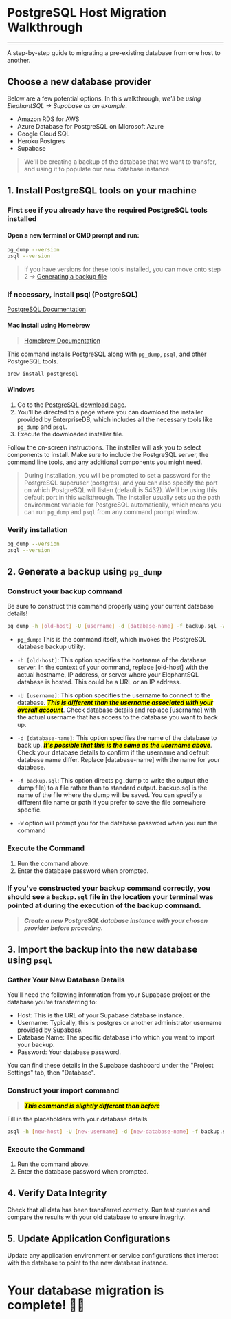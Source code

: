 # PostgreSQL Host Migration Walkthrough 
---

A step-by-step guide to migrating a pre-existing database from one host to another.

## Choose a new database provider
Below are a few potential options. In this walkthrough, *we'll be using ElephantSQL -> Supabase as an example*.

- Amazon RDS for AWS
- Azure Database for PostgreSQL on Microsoft Azure
- Google Cloud SQL
- Heroku Postgres
- Supabase

> We'll be creating a backup of the database that we want to transfer, and using it to populate our new database instance.


## 1. Install PostgreSQL tools on your machine

### First see if you already have the required PostgreSQL tools installed

#### Open a new terminal or CMD prompt and run:

```bash
pg_dump --version
psql --version
```

> If you have versions for these tools installed, you can move onto step 2 -> [Generating a backup file](#2-generate-a-backup-using-pg_dump)

### If necessary, install psql (PostgreSQL)
[PostgreSQL Documentation](https://www.postgresql.org/)


#### Mac install using Homebrew
> [Homebrew Documentation](https://brew.sh/)

This command installs PostgreSQL along with `pg_dump`, `psql`, and other PostgreSQL tools.
```bash
brew install postgresql
```

#### Windows

1. Go to the [PostgreSQL download page](https://www.postgresql.org/download/windows/).
2. You'll be directed to a page where you can download the installer provided by EnterpriseDB, which includes all the necessary tools like `pg_dump` and `psql`.
3. Execute the downloaded installer file.

Follow the on-screen instructions. The installer will ask you to select components to install. Make sure to include the PostgreSQL server, the command line tools, and any additional components you might need.

>During installation, you will be prompted to set a password for the PostgreSQL superuser (postgres), and you can also specify the port on which PostgreSQL will listen (default is 5432). We'll be using this default port in this walkthrough.
The installer usually sets up the path environment variable for PostgreSQL automatically, which means you can run `pg_dump` and `psql` from any command prompt window.

### Verify installation

```bash
pg_dump --version
psql --version
```

## 2. Generate a backup using `pg_dump`

### Construct your backup command
Be sure to construct this command properly using your current database details!

```bash
pg_dump -h [old-host] -U [username] -d [database-name] -f backup.sql -W --port=5432
```

- `pg_dump`: This is the command itself, which invokes the PostgreSQL database backup utility.

- `-h [old-host]`: This option specifies the hostname of the database server. In the context of your command, replace [old-host] with the actual hostname, IP address, or server where your ElephantSQL database is hosted. This could be a URL or an IP address.

- `-U [username]`: This option specifies the username to connect to the database. <mark>***This is different than the username associated with your overall account***</mark>. Check database details and replace [username] with the actual username that has access to the database you want to back up.

- `-d [database-name]`: This option specifies the name of the database to back up. <mark>***It's possible that this is the same as the username above***</mark>. Check your database details to confirm if the username and default database name differ. Replace [database-name] with the name for your database.

- `-f backup.sql`: This option directs pg_dump to write the output (the dump file) to a file rather than to standard output. backup.sql is the name of the file where the dump will be saved. You can specify a different file name or path if you prefer to save the file somewhere specific.

- `-W` option will prompt you for the database password when you run the command

### Execute the Command
1. Run the command above.
2. Enter the database password when prompted.

### If you've constructed your backup command correctly, you should see a `backup.sql` file in the location your terminal was pointed at during the execution of the backup command.

> ***Create a new PostgreSQL database instance with your chosen provider before proceding.***


## 3. Import the backup into the new database using `psql`

### Gather Your New Database Details

You'll need the following information from your Supabase project or the database you're transferring to:

- Host: This is the URL of your Supabase database instance.
- Username: Typically, this is postgres or another administrator username provided by Supabase.
- Database Name: The specific database into which you want to import your backup.
- Password: Your database password.

You can find these details in the Supabase dashboard under the "Project Settings" tab, then "Database".

### Construct your import command

>  <mark>***This command is slightly different than before***</mark>

Fill in the placeholders with your database details. 
```bash
psql -h [new-host] -U [new-username] -d [new-database-name] -f backup.sql
```

### Execute the Command
1. Run the command above.
2. Enter the database password when prompted.

## 4. Verify Data Integrity
Check that all data has been transferred correctly. Run test queries and compare the results with your old database to ensure integrity.

## 5. Update Application Configurations
Update any application environment or service configurations that interact with the database to point to the new database instance.

# Your database migration is complete! 🚀✨